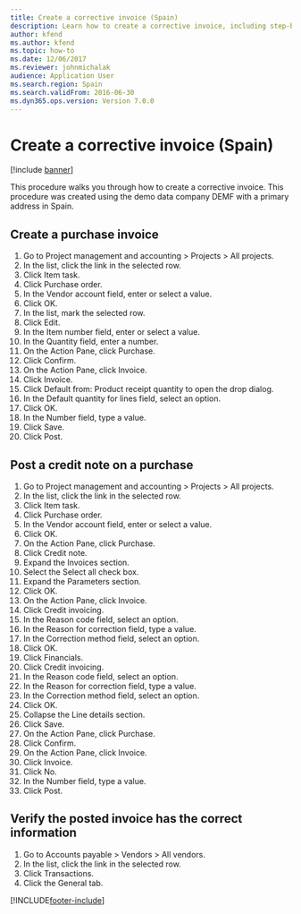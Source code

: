 ```yaml
---
title: Create a corrective invoice (Spain)
description: Learn how to create a corrective invoice, including step-by-step processes for creating purchase invoices and posting a credit note on a purchase.
author: kfend
ms.author: kfend
ms.topic: how-to
ms.date: 12/06/2017
ms.reviewer: johnmichalak
audience: Application User
ms.search.region: Spain
ms.search.validFrom: 2016-06-30
ms.dyn365.ops.version: Version 7.0.0
---
```


# Create a corrective invoice (Spain)

[!include [banner](../../includes/banner.md)]

This procedure walks you through how to create a corrective invoice. This procedure was created using the demo data company DEMF with a primary address in Spain.


## Create a purchase invoice
1. Go to Project management and accounting > Projects > All projects.
2. In the list, click the link in the selected row.
3. Click Item task.
4. Click Purchase order.
5. In the Vendor account field, enter or select a value.
6. Click OK.
7. In the list, mark the selected row.
8. Click Edit.
9. In the Item number field, enter or select a value.
10. In the Quantity field, enter a number.
11. On the Action Pane, click Purchase.
12. Click Confirm.
13. On the Action Pane, click Invoice.
14. Click Invoice.
15. Click Default from: Product receipt quantity to open the drop dialog.
16. In the Default quantity for lines field, select an option.
17. Click OK.
18. In the Number field, type a value.
19. Click Save.
20. Click Post.

## Post a credit note on a purchase
1. Go to Project management and accounting > Projects > All projects.
2. In the list, click the link in the selected row.
3. Click Item task.
4. Click Purchase order.
5. In the Vendor account field, enter or select a value.
6. Click OK.
7. On the Action Pane, click Purchase.
8. Click Credit note.
9. Expand the Invoices section.
10. Select the Select all check box.
11. Expand the Parameters section.
12. Click OK.
13. On the Action Pane, click Invoice.
14. Click Credit invoicing.
15. In the Reason code field, select an option.
16. In the Reason for correction field, type a value.
17. In the Correction method field, select an option.
18. Click OK.
19. Click Financials.
20. Click Credit invoicing.
21. In the Reason code field, select an option.
22. In the Reason for correction field, type a value.
23. In the Correction method field, select an option.
24. Click OK.
25. Collapse the Line details section.
26. Click Save.
27. On the Action Pane, click Purchase.
28. Click Confirm.
29. On the Action Pane, click Invoice.
30. Click Invoice.
31. Click No.
32. In the Number field, type a value.
33. Click Post.

## Verify the posted invoice has the correct information
1. Go to Accounts payable > Vendors > All vendors.
2. In the list, click the link in the selected row.
3. Click Transactions.
4. Click the General tab.



[!INCLUDE[footer-include](../../../includes/footer-banner.md)]
